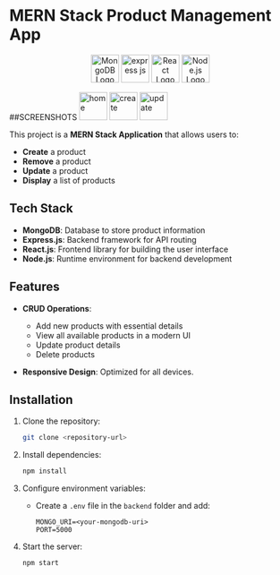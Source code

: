 # MERN Stack Product Management App

<div align="center">
  <img src="https://cdn.worldvectorlogo.com/logos/mongodb-icon-1.svg" alt="MongoDB Logo" width="50" />
  <img src="https://github.com/user-attachments/assets/5afa7b04-2812-4249-95bb-b7c4272ee3da" alt="express js" width="50" />
  <img src="https://cdn.worldvectorlogo.com/logos/react-2.svg" alt="React Logo" width="50" />
  <img src="https://cdn.worldvectorlogo.com/logos/nodejs-icon.svg" alt="Node.js Logo" width="50" />
</div>

##SCREENSHOTS
  <img src="https://cdn.worldvectorlogo.com/logos/mongodb-icon-1.svg" alt="home" width="50" />
  <img src="https://cdn.worldvectorlogo.com/logos/mongodb-icon-1.svg" alt="create" width="50" />
  <img src="https://cdn.worldvectorlogo.com/logos/mongodb-icon-1.svg" alt="update" width="50" />


This project is a **MERN Stack Application** that allows users to:

- **Create** a product
- **Remove** a product
- **Update** a product
- **Display** a list of products

## Tech Stack

- **MongoDB**: Database to store product information
- **Express.js**: Backend framework for API routing
- **React.js**: Frontend library for building the user interface
- **Node.js**: Runtime environment for backend development

## Features

- **CRUD Operations**:
  - Add new products with essential details
  - View all available products in a modern UI
  - Update product details
  - Delete products

- **Responsive Design**: Optimized for all devices.

## Installation

1. Clone the repository:

   ```bash
   git clone <repository-url>
   ```

2. Install dependencies:

   ```bash
   npm install
   ```

3. Configure environment variables:
   - Create a `.env` file in the `backend` folder and add:

     ```env
     MONGO_URI=<your-mongodb-uri>
     PORT=5000
     ```

4. Start the server:

   ```bash
   npm start
   ```

